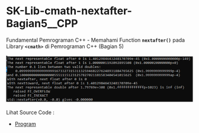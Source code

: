 # SK-Lib-cmath-nextafter-Bagian5__CPP
Fundamental Pemrograman C++ - Memahami Function <code><b>nextafter()</b></code> pada Library <code><b>&lt;cmath></b></code> di Pemrograman C++ (Bagian 5)<br><br>
<img src="https://github.com/RizkyKhapidsyah/SK-Lib-cmath-nextafter-Bagian5__CPP/blob/master/SK-Lib-cmath-nextafter-Bagian5__CPP/result/001.PNG"><br><br>
Lihat Source Code : <br>
- <a href="https://github.com/RizkyKhapidsyah/SK-Lib-cmath-nextafter-Bagian5__CPP/blob/master/SK-Lib-cmath-nextafter-Bagian5__CPP/Source.cpp">Program</a>
